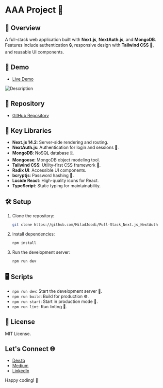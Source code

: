 # AAA Project 🚀

##  📝 Overview

A full-stack web application built with **Next.js**, **NextAuth.js**, and **MongoDB**. Features include authentication 🔒, responsive design with **Tailwind CSS** 🎨, and reusable UI components.

##  🎥 Demo

- [Live Demo](https://next-auth-three-ashy.vercel.app/)

![Description](https://s32.picofile.com/file/8481250184/04.png)


## 📂 Repository

- [GitHub Repository](https://github.com/MiladJoodi/Full-Stack_Next.js_NextAuth_MongoDB)

##  🔧 Key Libraries

- **Next.js 14.2**: Server-side rendering and routing.
- **NextAuth.js**: Authentication for login and sessions 🔑.
- **MongoDB**: NoSQL database 🗄️.
- **Mongoose**: MongoDB object modeling tool️.
- **Tailwind CSS**: Utility-first CSS framework 🌈.
- **Radix UI**: Accessible UI components️.
- **bcryptjs**: Password hashing 🔐.
- **Lucide React**: High-quality icons for React️.
- **TypeScript**: Static typing for maintainability.

##  🛠️ Setup

1. Clone the repository:

    ```bash
    git clone https://github.com/MiladJoodi/Full-Stack_Next.js_NextAuth_MongoDB.git
    ```

2. Install dependencies:

    ```bash
    npm install
    ```

3. Run the development server:

    ```bash
    npm run dev
    ```

##  🖥️ Scripts

- `npm run dev`: Start the development server 🌱.
- `npm run build`: Build for production ⚙️.
- `npm run start`: Start in production mode 🚀.
- `npm run lint`: Run linting 🧹.

##  📜 License

MIT License.

## Let's Connect 🌐

- [Dev.to](https://dev.to/Joodi)
- [Medium](https://medium.com/@Joodi)  
- [LinkedIn](https://www.linkedin.com/in/MiladJoodi)  

Happy coding! 🎉


